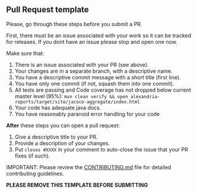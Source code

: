 ## Pull Request template
Please, go through these steps before you submit a PR.

First, there must be an issue associated with your work so it can be tracked for releases. If you dont have an issue 
please stop and open one now.

Make sure that:
1. There is an issue associated with your PR (see above). 
2. Your changes are in a separate branch, with a descriptive name.
3. You have a descriptive commit message with a short title (first line).
4. You have only one commit (if not, squash them into one commit).
5. All tests are passing and Code coverage has not dropped below current master level (95%): 
`mvn clean verify && open alexandria-reports/target/site/jacoco-aggregate/index.html`
6. Your code has adequate java docs.
7. You have reasonably paranoid error handling for your code

**After** these steps you can open a pull request:
1. Give a descriptive title to your PR.
2. Provide a description of your changes.
3. Put `closes #XXXX` in your comment to auto-close the issue that your PR fixes (if such).

IMPORTANT: Please review the [CONTRIBUTING.md](./CONTRIBUTING.md) file for detailed contributing guidelines.

**PLEASE REMOVE THIS TEMPLATE BEFORE SUBMITTING**
